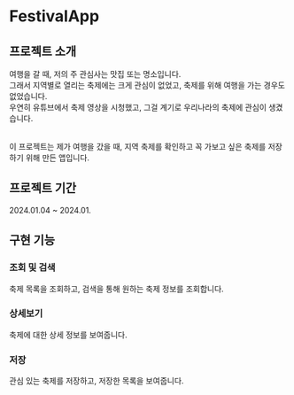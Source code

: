# FestivalApp

## 프로젝트 소개
여행을 갈 때, 저의 주 관심사는 맛집 또는 명소입니다.<br>
그래서 지역별로 열리는 축제에는 크게 관심이 없었고, 축제를 위해 여행을 가는 경우도 없었습니다.<br>
우연히 유튜브에서 축제 영상을 시청했고, 그걸 계기로 우리나라의 축제에 관심이 생겼습니다.<br><br>

이 프로젝트는 제가 여행을 갔을 때, 지역 축제를 확인하고 꼭 가보고 싶은 축제를 저장하기 위해 만든 앱입니다.

## 프로젝트 기간
2024.01.04 ~ 2024.01.

## 구현 기능
### 조회 및 검색
축제 목록을 조회하고, 검색을 통해 원하는 축제 정보를 조회합니다.

### 상세보기
축제에 대한 상세 정보를 보여줍니다.

### 저장
관심 있는 축제를 저장하고, 저장한 목록을 보여줍니다.


